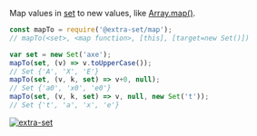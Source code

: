 Map values in [set] to new values, like [Array.map()].

```javascript
const mapTo = require('@extra-set/map');
// mapTo(<set>, <map function>, [this], [target=new Set()])

var set = new Set('axe');
mapTo(set, (v) => v.toUpperCase());
// Set {'A', 'X', 'E'}
mapTo(set, (v, k, set) => v+0, null);
// Set {'a0', 'x0', 'e0'}
mapTo(set, (v, k, set) => v, null, new Set('t'));
// Set {'t', 'a', 'x', 'e'}
```


[![extra-set](https://i.imgur.com/MCb8pjO.jpg)](https://www.npmjs.com/package/extra-set)

[set]: https://developer.mozilla.org/en-US/docs/Web/JavaScript/Reference/Global_Objects/Set
[Array.map()]: https://developer.mozilla.org/en-US/docs/Web/JavaScript/Reference/Global_Objects/Array/map
